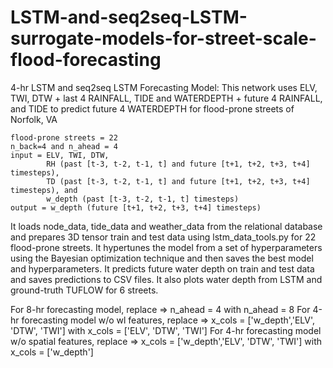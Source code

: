 # LSTM-and-seq2seq-LSTM-surrogate-models-for-street-scale-flood-forecasting
4-hr LSTM and seq2seq LSTM Forecasting Model:
This network uses ELV, TWI, DTW + last 4 RAINFALL, TIDE and WATERDEPTH + future 4 RAINFALL, and TIDE to predict future 4 WATERDEPTH for flood-prone streets of Norfolk, VA

    flood-prone streets = 22
    n_back=4 and n_ahead = 4
    input = ELV, TWI, DTW,
            RH (past [t-3, t-2, t-1, t] and future [t+1, t+2, t+3, t+4] timesteps),
            TD (past [t-3, t-2, t-1, t] and future [t+1, t+2, t+3, t+4] timesteps), and
            w_depth (past [t-3, t-2, t-1, t] timesteps) 
    output = w_depth (future [t+1, t+2, t+3, t+4] timesteps)

It loads node_data, tide_data and weather_data from the relational database and prepares 3D tensor train and test data using lstm_data_tools.py for 22 flood-prone streets.
It hypertunes the model from a set of hyperparameters using the Bayesian optimization technique and then saves the best model and hyperparameters.
It predicts future water depth on train and test data and saves predictions to CSV files. It also plots water depth from LSTM and ground-truth TUFLOW for 6 streets.


For 8-hr forecasting model, replace => n_ahead = 4 with n_ahead = 8
For 4-hr forecasting model w/o wl features, replace => x_cols = ['w_depth','ELV', 'DTW', 'TWI'] with x_cols = ['ELV', 'DTW', 'TWI']
For 4-hr forecasting model w/o spatial features, replace => x_cols = ['w_depth','ELV', 'DTW', 'TWI'] with x_cols = ['w_depth']

